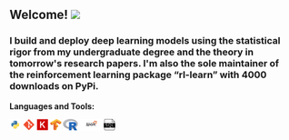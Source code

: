 ## Welcome! <img src="https://media.giphy.com/media/hvRJCLFzcasrR4ia7z/giphy.gif" width="25px">
### I build and deploy deep learning models using the statistical rigor from my undergraduate degree and the theory in tomorrow's research papers. I'm also the sole maintainer of the reinforcement learning package “rl-learn” with  4000 downloads on PyPi.

**Languages and Tools:**  

<code><img height="20" src="https://raw.githubusercontent.com/github/explore/80688e429a7d4ef2fca1e82350fe8e3517d3494d/topics/python/python.png"></code>
<code><img height="20" src="https://github.com/gahogg/gahogg/blob/master/git.png?raw=true"></code>
<code><img height="20" src="https://raw.githubusercontent.com/gahogg/gahogg/master/keras.png"></code>
<code><img height="20" src="https://raw.githubusercontent.com/gahogg/gahogg/master/tensorflow.png"></code>
<code><img height="20" src="https://raw.githubusercontent.com/gahogg/gahogg/d38a59a433e48bad8d90c4a5a14f187746af78c5/r.svg"></code>
<code><img height="20" src="https://github.com/gahogg/gahogg/blob/master/spark.png?raw=true"></code>
<code><img height="20" src="https://github.com/gahogg/gahogg/blob/master/sql.jpg?raw=true"></code>

